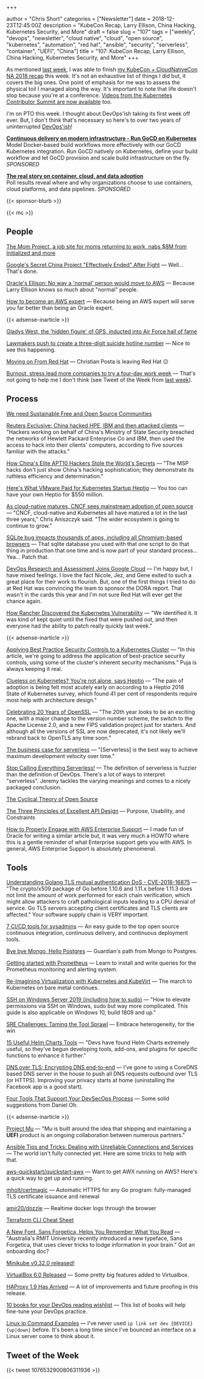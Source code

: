 +++

author = "Chris Short"
categories = ["Newsletter"]
date = 2018-12-23T12:45:00Z
description = "KubeCon Recap, Larry Ellison, China Hacking, Kubernetes Security, and More"
draft = false
slug = "107"
tags = ["weekly", "devops", "newsletter", "cloud native", "cloud", "open source", "kubernetes", "automation", "red hat", "ansible", "security", "serverless", "container", "UEFI", "China"]
title = "107: KubeCon Recap, Larry Ellison, China Hacking, Kubernetes Security, and More"
+++

As mentioned [last week](https://devopsish.com/106/), I was able to finish [my KubeCon + CloudNativeCon NA 2018 recap](https://chrisshort.net/kubecon-cloudnativecon-na-2018/) this week. It's not an exhaustive list of things I did but, it covers the big ones. One point of emphasis for me was to assess the physical toil I managed along the way. It's important to note that life doesn't stop because you're at a conference. [Videos from the Kubernetes Contributor Summit are now available](https://discuss.kubernetes.io/t/videos-from-the-kubernetes-contributor-summit-are-now-available/3907) too.

I'm on PTO this week. I thought about DevOps'ish taking its first week off ever. But, I don't think that's necessary so here's to over two years of uninterrupted [DevOps'ish](https://devopsish.com/)!

[**Continuous delivery on modern infrastructure - Run GoCD on Kubernetes**](https://www.gocd.org/kubernetes)  
Model Docker-based build workflows more effectively with our GoCD Kubernetes integration. Run GoCD natively on Kubernetes, define your build workflow and let GoCD provision and scale build infrastructure on the fly. *SPONSORED*

[**The real story on container, cloud, and data adoption**](https://www.oreilly.com/pub/cpc/175842)  
Poll results reveal where and why organizations choose to use containers, cloud platforms, and data pipelines. *SPONSORED*

{{< sponsor-blurb >}}

{{< mc >}}

## People

[The Mom Project, a job site for moms returning to work, nabs $8M from Initialized and more](https://techcrunch.com/2018/12/17/the-mom-project-a-job-site-for-moms-returning-to-work-nabs-8m-from-initialized-and-more/)

[Google's Secret China Project "Effectively Ended" After Fight](https://theintercept.com/2018/12/17/google-china-censored-search-engine-2/) — Well... That's done.

[Oracle's Ellison: No way a 'normal' person would move to AWS](https://www.zdnet.com/article/oracles-ellison-no-way-a-normal-person-would-move-to-aws/) — Because Larry Ellison knows so much about "normal" people.

[How to become an AWS expert](https://aws.amazon.com/blogs/aws/how-to-become-an-aws-expert/) — Because being an AWS expert will serve you far better than being an Oracle expert.

{{< adsense-inarticle >}}

[Gladys West, the 'hidden figure' of GPS, inducted into Air Force hall of fame](https://thehill.com/blogs/blog-briefing-room/news/422353-dr-gladys-west-the-hidden-figure-of-gps-inducted-into-air-force)

[Lawmakers push to create a three-digit suicide hotline number](https://techcrunch.com/2018/12/17/lawmakers-push-to-create-three-digit-suicide-phone-line/) — Nice to see this happening.

[Moving on From Red Hat](http://blog.christianposta.com/moving-on-from-red-hat/) — Christian Posta is leaving Red Hat 😕

[Burnout, stress lead more companies to try a four-day work week](https://www.reuters.com/article/us-world-work-fourdayweek-idUSKBN1OG0GY) — That's not going to help me I don't think (see Tweet of the Week from [last week](https://devopsish.com/106/)).

## Process

[We need Sustainable Free and Open Source Communities](https://medium.com/sustainable-free-and-open-source-communities/we-need-sustainable-free-and-open-source-communities-edf92723d619)

[Reuters Exclusive: China hacked HPE, IBM and then attacked clients](https://www.reuters.com/article/us-china-cyber-hpe-ibm-exclusive-idUSKCN1OJ2OY) — "Hackers working on behalf of China's Ministry of State Security breached the networks of Hewlett Packard Enterprise Co and IBM, then used the access to hack into their clients' computers, according to five sources familiar with the attacks."

[How China's Elite APT10 Hackers Stole the World's Secrets](https://www.wired.com/story/doj-indictment-chinese-hackers-apt10/) — "The MSP hacks don't just show China's hacking sophistication; they demonstrate its ruthless efficiency and determination."

[Here's What VMware Paid for Kubernetes Startup Heptio](https://www.lightreading.com/enterprise-cloud/infrastructure-and-platform/heres-what-vmware-paid-for-kubernetes-startup-heptio/d/d-id/748317) — You too can have your own Heptio for $550 million.

[As cloud-native matures, CNCF sees mainstream adoption of open source](https://siliconangle.com/2018/12/21/cncf-sees-mainstream-adoption-of-open-source-as-cloud-native-matures-guestoftheweek/) — "CNCF, cloud-native and Kubernetes all have matured a lot in the last three years," Chris Aniszczyk said. "The wider ecosystem is going to continue to grow."

[SQLite bug impacts thousands of apps, including all Chromium-based browsers](https://www.zdnet.com/article/sqlite-bug-impacts-thousands-of-apps-including-all-chromium-based-browsers/) — That sqlite database you used with that one script to do that thing in production that one time and is now part of your standard process... Yea... Patch that.

[DevOps Research and Assessment Joins Google Cloud](https://devops-research.com/2018/12/dora-joins-google-cloud/) — I'm happy but, I have mixed feelings. I love the fact Nicole, Jez, and Gene exited to such a great place for their work to flourish. But, one of the first things I tried to do at Red Hat was convincing the team to sponsor the DORA report. That wasn't in the cards this year and I'm not sure Red Hat will ever get the chance again.

[How Rancher Discovered the Kubernetes Vulnerability](https://thenewstack.io/how-rancher-discovered-the-kubernetes-vulnerability/) — "We identified it. It was kind of kept quiet until the fixed that were pushed out, and then everyone had the ability to patch really quickly last week."

{{< adsense-inarticle >}}

[Applying Best Practice Security Controls to a Kubernetes Cluster](https://blog.giantswarm.io/applying-best-practice-security-controls-to-a-kubernetes-cluster/) — "In this article, we're going to address the application of best-practice security controls, using some of the cluster's inherent security mechanisms." Puja is always keeping it real.

[Clueless on Kubernetes? You're not alone, says Heptio](https://devclass.com/2018/12/19/clueless-on-kubernetes-youre-not-alone-says-heptio/) — "The pain of adoption is being felt most acutely early on according to a Heptio 2018 State of Kubernetes survey, which found 41 per cent of respondents require most help with architecture design."

[Celebrating 20 Years of OpenSSL](https://www.openssl.org/blog/blog/2018/12/20/20years/) — "The 20th year looks to be an exciting one, with a major change to the version number scheme, the switch to the Apache License 2.0, and a new FIPS validation project just for starters. And although all the versions of SSL are now deprecated, it's not likely we'll rebrand back to OpenTLS any time soon."

[The business case for serverless](https://techcrunch.com/2018/12/15/the-business-case-for-serverless/) — "[Serverless] is the best way to achieve maximum development velocity over time."

[Stop Calling Everything Serverless!](https://www.jeremydaly.com/stop-calling-everything-serverless/) — The definition of serverless is fuzzier than the definition of DevOps. There's a lot of ways to interpret "serverless". Jeremy tackles the varying meanings and comes to a nicely packaged conclusion.

[The Cyclical Theory of Open Source](https://redmonk.com/sogrady/2018/12/21/cycles-oss/)

[The Three Principles of Excellent API Design](https://nordicapis.com/the-three-principles-of-excellent-api-design/) — Purpose, Usability, and Constraints

[How to Properly Engage with AWS Enterprise Support](https://lastweekinaws.com/blog/how-to-properly-engage-with-aws-enterprise-support.html) — I made fun of Oracle for writing a similar article but, it was very much a HOWTO where this is a gentle reminder of what Enterprise support gets you with AWS. In general, AWS Enterprise Support is absolutely phenomenal.

## Tools

[Understanding Golang TLS mutual authentication DoS - CVE-2018-16875](https://apisecurity.io/mutual-tls-authentication-vulnerability-in-go-cve-2018-16875/) — "The crypto/x509 package of Go before 1.10.6 and 1.11.x before 1.11.3 does not limit the amount of work performed for each chain verification, which might allow attackers to craft pathological inputs leading to a CPU denial of service. Go TLS servers accepting client certificates and TLS clients are affected." Your software supply chain is VERY important.

[7 CI/CD tools for sysadmins](https://opensource.com/article/18/12/cicd-tools-sysadmins) — An easy guide to the top open source continuous integration, continuous delivery, and continuous deployment tools.

[Bye bye Mongo, Hello Postgres](https://www.theguardian.com/info/2018/nov/30/bye-bye-mongo-hello-postgres) — Guardian's path from Mongo to Postgres.

[Getting started with Prometheus](https://opensource.com/article/18/12/introduction-prometheus) — Learn to install and write queries for the Prometheus monitoring and alerting system.

[Re-Imagining Virtualization with Kubernetes and KubeVirt](https://blog.openshift.com/re-imagining-virtualization-with-kubernetes-and-kubevirt/) — The march to Kubernetes on bare metal continues.

[SSH on Windows Server 2019 (including how to sudo)](https://raymii.org/s/tutorials/SSH_on_Windows_Server_2019.html) — "How to elevate permissions via SSH on Windows, sudo but way more complicated. This guide is also applicable on Windows 10, build 1809 and up."

[SRE Challenges: Taming the Tool Sprawl](https://www.rundeck.com/blog/sre-challenges-taming-the-tool-sprawl) — Embrace heterogeneity, for the win

[15 Useful Helm Charts Tools](https://caylent.com/15-useful-helm-charts-tools/) — "Devs have found Helm Charts extremely useful, so they've begun developing tools, add-ons, and plugins for specific functions to enhance it further."

[DNS over TLS: Encrypting DNS end-to-end](https://code.fb.com/security/dns-over-tls/) — I've gone to using a CoreDNS based DNS server in the house to push all DNS requests outbound over TLS (or HTTPS). Improving your privacy starts at home (uninstalling the Facebook app is a good start).

[Four Tools That Support Your DevSecOps Process](https://www.tigera.io/blog/four-tools-that-support-your-devsecops-process/) — Some solid suggestions from Daniel Oh.

{{< adsense-inarticle >}}

[Project Mu](https://microsoft.github.io/mu/) — "Mu is built around the idea that shipping and maintaining a **UEFI** product is an ongoing collaboration between numerous partners."

[Ansible Tips and Tricks: Dealing with Unreliable Connections and Services](https://www.ansible.com/blog/ansible-tips-and-tricks-dealing-with-unreliable-connections-and-services) — The world isn't fully connected yet. Here are some tricks to help with that.

[aws-quickstart/quickstart-awx](https://github.com/aws-quickstart/quickstart-awx) — Want to get AWX running on AWS? Here's a quick way to get up and running.

[mholt/certmagic](https://github.com/mholt/certmagic) — Automatic HTTPS for any Go program: fully-managed TLS certificate issuance and renewal

[amir20/dozzle](https://github.com/amir20/dozzle) — Realtime docker logs through the browser

[Terraform CLI Cheat Sheet](https://dzone.com/articles/terraform-cli-cheat-sheet)

[A New Font, Sans Forgetica, Helps You Remember What You Read](https://www.wired.com/story/new-font-sans-forgetica-for-learning/) — "Australia's RMIT University recently introduced a new typeface, Sans Forgetica, that uses clever tricks to lodge information in your brain." Got an onboarding doc?

[Minikube v0.32.0 released!](https://discuss.kubernetes.io/t/minikube-v0-32-0-released/3969)

[VirtualBox 6.0 Released](https://www.virtualbox.org/wiki/Changelog-6.0#v0) — Some pretty big features added to Virtualbox.

[HAProxy 1.9 Has Arrived](https://www.haproxy.com/blog/haproxy-1-9-has-arrived/) — A lot of improvements and future proofing in this release.

[10 books for your DevOps reading wishlist](https://opensource.com/article/18/12/devops-wishlist) — This list of books will help fine-tune your DevOps practice.

[Linux ip Command Examples](https://www.cyberciti.biz/faq/linux-ip-command-examples-usage-syntax/) — I've never used `ip link set dev {DEVICE} {up|down}` before. It's been a long time since I've bounced an interface on a Linux server come to think about it.

## Tweet of the Week

{{< tweet 1076532900806311936 >}}